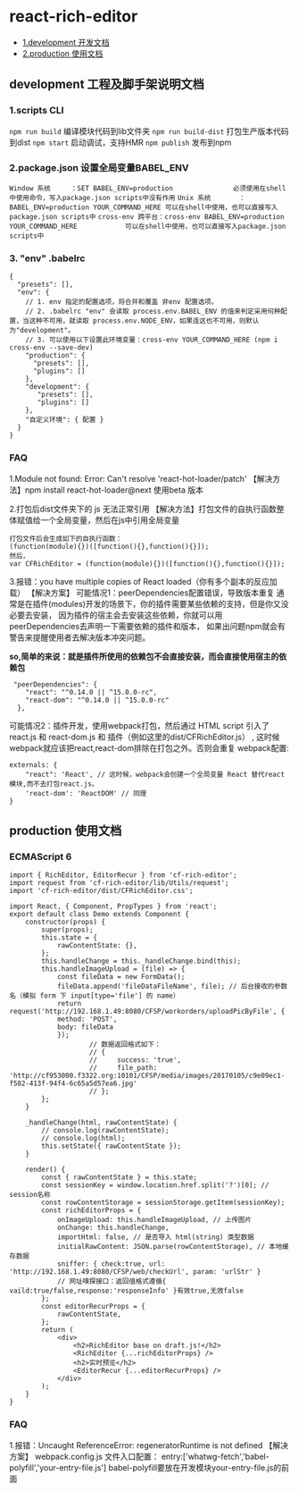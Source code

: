# react-rich-editor

* [1.development 开发文档](#dev)
* [2.production  使用文档](#pro)

## development 工程及脚手架说明文档

<a name="dev"></a>

### 1.scripts CLI

`npm run build` 编译模块代码到lib文件夹
`npm run build-dist` 打包生产版本代码到dist
`npm start` 启动调试，支持HMR
`npm publish` 发布到npm

### 2.package.json 设置全局变量BABEL_ENV

`Window 系统     ：SET BABEL_ENV=production               必须使用在shell中使用命令，写入package.json scripts中没有作用`
`Unix 系统       ：BABEL_ENV=production YOUR_COMMAND_HERE 可以在shell中使用，也可以直接写入package.json scripts中`
`cross-env 跨平台：cross-env BABEL_ENV=production YOUR_COMMAND_HERE            可以在shell中使用，也可以直接写入package.json scripts中`

### 3. "env"  .babelrc
```.babelrc
{
  "presets": [],
  "env": {
    // 1. env 指定的配置选项，将合并和覆盖 非env 配置选项。
    // 2. .babelrc "env" 会读取 process.env.BABEL_ENV 的值来判定采用何种配置，当这种不可用，就读取 process.env.NODE_ENV，如果连这也不可用，则默认为"development"。
    // 3. 可以使用以下设置此环境变量：cross-env YOUR_COMMAND_HERE (npm i cross-env --save-dev)
    "production": {
      "presets": [],
      "plugins": []
    },
    "development": {
       "presets": [],
       "plugins": []
    },
    "自定义环境": { 配置 }
  }
}
```
### FAQ
1.Module not found: Error: Can't resolve 'react-hot-loader/patch'
【解决方法】npm install react-hot-loader@next 使用beta 版本

2.打包后dist文件夹下的 js 无法正常引用
【解决方法】打包文件的自执行函数整体赋值给一个全局变量，然后在js中引用全局变量
```
打包文件后会生成如下的自执行函数：
(function(module){})([function(){},function(){}]);
然后，
var CFRichEditor = (function(module){})([function(){},function(){}]);
```

3.报错：you have multiple copies of React loaded（你有多个副本的反应加载）
【解决方案】
可能情况1：peerDependencies配置错误，导致版本重复
通常是在插件(modules)开发的场景下，你的插件需要某些依赖的支持，但是你又没必要去安装，
因为插件的宿主会去安装这些依赖，你就可以用peerDependencies去声明一下需要依赖的插件和版本，
如果出问题npm就会有警告来提醒使用者去解决版本冲突问题。

**so,简单的来说：就是插件所使用的依赖包不会直接安装，而会直接使用宿主的依赖包**
```
 "peerDependencies": {
    "react": "^0.14.0 || ^15.0.0-rc",
    "react-dom": "^0.14.0 || ^15.0.0-rc"
  },
  ```
可能情况2：插件开发，使用webpack打包，然后通过 HTML script 引入了react.js 和 react-dom.js 和 插件（例如这里的dist/CFRichEditor.js） ,
这时候webpack就应该把react,react-dom排除在打包之外。否则会重复
webpack配置:
```
externals: {
    "react": 'React', // 这时候，webpack会创建一个全局变量 React 替代react模块,而不去打包react.js。
    'react-dom': 'ReactDOM' // 同理
}
```

## production 使用文档

<a name="pro"></a>

### ECMAScript 6
```
import { RichEditor, EditorRecur } from 'cf-rich-editor';
import request from 'cf-rich-editor/lib/Utils/request';
import 'cf-rich-editor/dist/CFRichEditor.css';

import React, { Component, PropTypes } from 'react';
export default class Demo extends Component {
    constructor(props) {
        super(props);
        this.state = {
            rawContentState: {},
        };
        this.handleChange = this._handleChange.bind(this);
        this.handleImageUpload = (file) => {
            const fileData = new FormData();
            fileData.append('fileDataFileName', file); // 后台接收的参数名（模拟 form 下 input[type='file'] 的 name）
            return request('http://192.168.1.49:8080/CFSP/workorders/uploadPicByFile', {
            method: 'POST',
            body: fileData
            });
                    // 数据返回格式如下：
                    // {
                    //     success: 'true',
                    //     file_path: 'http://cf953000.f3322.org:10101/CFSP/media/images/20170105/c9e09ec1-f582-413f-94f4-6c65a5d57ea6.jpg'
                    // };
        };
    }

    _handleChange(html, rawContentState) {
        // console.log(rawContentState);
        // console.log(html);
        this.setState({ rawContentState });
    }

    render() {
        const { rawContentState } = this.state;
        const sessionKey = window.location.href.split('?')[0]; // session名称
        const rowContentStorage = sessionStorage.getItem(sessionKey);
        const richEditorProps = {
            onImageUpload: this.handleImageUpload, // 上传图片
            onChange: this.handleChange,
            importHtml: false, // 是否导入 html(string) 类型数据
            initialRawContent: JSON.parse(rowContentStorage), // 本地缓存数据
            sniffer: { check:true, url: 'http://192.168.1.49:8080/CFSP/web/checkUrl', param: 'urlStr' }
            // 网址嗅探接口：返回值格式遵循{ vaild:true/false,response:'responseInfo' }有效true,无效false
        };
        const editorRecurProps = {
            rawContentState,
        };
        return (
            <div>
                <h2>RichEditor base on draft.js!</h2>
                <RichEditor {...richEditorProps} />
                <h2>实时预览</h2>
                <EditorRecur {...editorRecurProps} />
            </div>
        );
    }
}
```

### FAQ
1.报错：Uncaught ReferenceError: regeneratorRuntime is not defined
【解决方案】
webpack.config.js 文件入口配置：
entry:['whatwg-fetch','babel-polyfill','your-entry-file.js']
babel-polyfill要放在开发模块your-entry-file.js的前面
